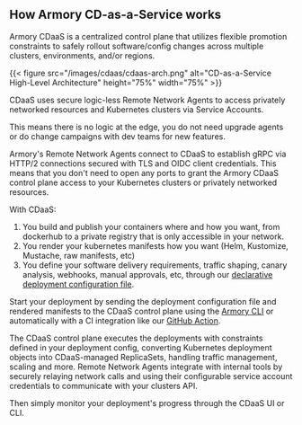 ## How Armory CD-as-a-Service works

Armory CDaaS is a centralized control plane that utilizes flexible promotion constraints to safely rollout software/config changes across multiple clusters, environments, and/or regions.

{{< figure src="/images/cdaas/cdaas-arch.png" alt="CD-as-a-Service High-Level Architecture" height="75%" width="75%" >}}

CDaaS uses secure logic-less Remote Network Agents to access privately networked resources and Kubernetes clusters via Service Accounts.

This means there is no logic at the edge, you do not need upgrade agents or do change campaigns with dev teams for new features.

Armory's Remote Network Agents connect to CDaaS to establish gRPC via HTTP/2 connections secured with TLS and OIDC client credentials. This means that you don't need to open any ports to grant the Armory CDaaS control plane access to your Kubernetes clusters or privately networked resources.

With CDaaS:
1. You build and publish your containers where and how you want, from dockerhub to a private registry that is only accessible in your network.
2. You render your kubernetes manifests how you want (Helm, Kustomize, Mustache, raw manifests, etc)
3. You define your software delivery requirements, traffic shaping, canary analysis, webhooks, manual approvals, etc, through our [declarative deployment configuration file](/deployment/overview).

Start your deployment by sending the deployment configuration file and rendered manifests to the CDaaS control plane using the [Armory CLI](/cli) or automatically with a CI integration like our [GitHub Action](/integrations/ci-systems/gh-action).

The CDaaS control plane executes the deployments with constraints defined in your deployment config, converting Kubernetes deployment objects into CDaaS-managed ReplicaSets, handling traffic management, scaling and more. Remote Network Agents integrate with internal tools by securely relaying network calls and using their configurable service account credentials to communicate with your clusters API.

Then simply monitor your deployment's progress through the CDaaS UI or CLI.
